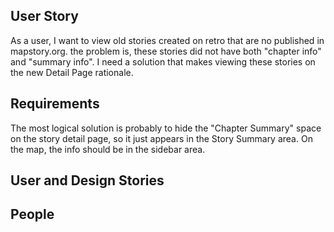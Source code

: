 ## User Story

As a user, I want to view old stories created on retro that are no published in mapstory.org. the problem is, these stories did not have both "chapter info" and "summary info". I need a solution that makes viewing these stories on the new Detail Page rationale.

## Requirements

The most logical solution is probably to hide the "Chapter Summary" space on the story detail page, so it just appears in the Story Summary area. On the map, the info should be in the sidebar area.

## User and Design Stories

## People
